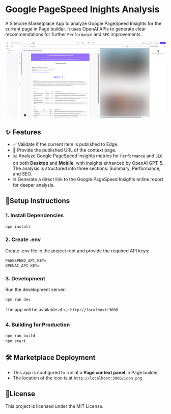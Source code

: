 # Google PageSpeed Inights Analysis

A Sitecore Marketplace App to analyze Google PageSpeed Insights for the current page in Page builder.
It uses OpenAI APIs to generate clear recommendations for further `Performance` and `SEO` improvements.

![Marketplace App](public/marketplace-app.png)

## ✨ Features

- ✅ Validate if the current item is published to Edge.
- 🔗 Provide the published URL of the context page.
- 📊 Analyze Google PageSpeed Insights metrics for `Performance` and `SEO` on both **Desktop** and **Mobile**, with insights enhanced by OpenAI GPT-5. The analysis is structured into three sections: Summary, Performance, and SEO.
- 🌐 Generate a direct link to the Google PageSpeed Insights online report for deeper analysis.

## 🚀Setup Instructions

### 1. Install Dependencies

```bash
npm install
```

### 2. Create .env

Create .env file in the project root and provide the required API keys:

```
PAGESPEED_API_KEY=
OPENAI_API_KEY=
```

### 3. Development

Run the development server:

```bash
npm run dev
```

The app will be available at 👉 `http://localhost:3000`

### 4. Building for Production

```bash
npm run build
npm start
```

## 🛠️ Marketplace Deployment

- This app is configured to run at a **Page context panel** in Page builder.
- The location of the icon is at `http://localhost:3000/icon.png`

## 📄License

This project is licensed under the MIT License.
